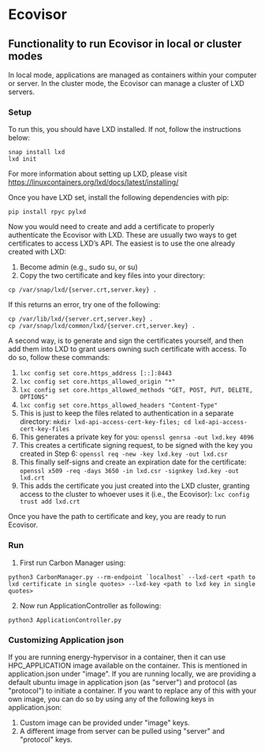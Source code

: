 # Ecovisor

## Functionality to run Ecovisor in local or cluster modes

In local mode, applications are managed as containers within your computer or server.
In the cluster mode, the Ecovisor can manage a cluster of LXD servers.

### Setup

To run this, you should have LXD installed.
If not, follow the instructions below:
```
snap install lxd
lxd init
```

For more information about setting up LXD, please visit https://linuxcontainers.org/lxd/docs/latest/installing/

Once you have LXD set, install the following dependencies with pip:

```
pip install rpyc pylxd
```

Now you would need to create and add a certificate to properly authenticate the Ecovisor with LXD.
These are usually two ways to get certificates to access LXD’s API. The easiest is to use the one already created with LXD:

1. Become admin (e.g., sudo su, or su)
2. Copy the two certificate and key files into your directory:
```
cp /var/snap/lxd/{server.crt,server.key} .
```

If this returns an error, try one of the following:
```
cp /var/lib/lxd/{server.crt,server.key} .
cp /var/snap/lxd/common/lxd/{server.crt,server.key} .
```

A second way, is to generate and sign the certificates yourself, and then add them into LXD to grant users owning such certificate with access. To do so, follow these commands:

1. ```lxc config set core.https_address [::]:8443```
2. ```lxc config set core.https_allowed_origin "*"```
3. ```lxc config set core.https_allowed_methods "GET, POST, PUT, DELETE, OPTIONS"```
4. ```lxc config set core.https_allowed_headers "Content-Type"```
5. This is just to keep the files related to authentication in a separate directory:
```mkdir lxd-api-access-cert-key-files; cd lxd-api-access-cert-key-files```
6. This generates a private key for you:
```openssl genrsa -out lxd.key 4096```
7. This creates a certificate signing request, to be signed with the key you created in Step 6:
```openssl req -new -key lxd.key -out lxd.csr```
8. This finally self-signs and create an expiration date for the certificate:
```openssl x509 -req -days 3650 -in lxd.csr -signkey lxd.key -out lxd.crt```
9. This adds the certificate you just created into the LXD cluster, granting access to the cluster to whoever uses it (i.e., the Ecovisor):
```lxc config trust add lxd.crt```

Once you have the path to certificate and key, you are ready to run Ecovisor.

### Run

1. First run Carbon Manager using:
```
python3 CarbonManager.py --rm-endpoint `localhost` --lxd-cert <path to lxd certificate in single quotes> --lxd-key <path to lxd key in single quotes>
```

2. Now run ApplicationController as following:
```
python3 ApplicationController.py
```

### Customizing Application json

If you are running energy-hypervisor in a container, then it can use HPC_APPLICATION image available on the container. This is mentioned in application.json under "image". If you are running locally, we are providing a default ubuntu image in application json (as "server") and protocol (as "protocol") to initiate a container. If you want to replace any of this with your own image, you can do so by using any of the following keys in application.json:
1. Custom image can be provided under "image" keys.
2. A different image from server can be pulled using "server" and "protocol" keys.


